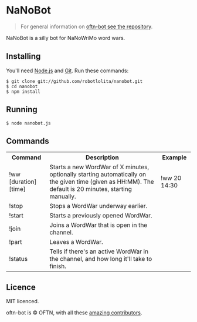 NaNoBot
========

> For general information on
> [oftn-bot see the repository](http://github.com/oftn/oftn-bot).

NaNoBot is a silly bot for NaNoWriMo word wars.


## Installing

You'll need [Node.js](http://nodejs.org) and [Git](http://git-scm.com/). Run
these commands:

    $ git clone git://github.com/robotlolita/nanobot.git
    $ cd nanobot
    $ npm install
    
    
## Running

    $ node nanobot.js


## Commands


<table>
  <tr>
    <th>Command</th><th>Description</th><th>Example</th>
  </tr>
  <tr>
    <td>!ww [duration] [time]</td>
    <td>Starts a new WordWar of X minutes, optionally starting automatically on the given time (given as HH:MM).
        The default is 20 minutes, starting manually.</td>
    <td>!ww 20 14:30</td>
  </tr>
  <tr>
    <td>!stop</td>
    <td>Stops a WordWar underway earlier.</td>
    <td></td>
  </tr>
  <tr>
    <td>!start</td>
    <td>Starts a previously opened WordWar.</td>
    <td></td>
  </tr>
  <tr>
    <td>!join</td>
    <td>Joins a WordWar that is open in the channel.</td>
    <td></td>
  </tr>
  <tr>
    <td>!part</td>
    <td>Leaves a WordWar.</td>
    <td></td>
  </tr>
  <tr>
    <td>!status</td>
    <td>Tells if there's an active WordWar in the channel, and how long it'll
  take to finish.</td>
    <td></td>
  </tr>
</table>

    
## Licence

MIT licenced.

oftn-bot is © OFTN, with all these [amazing contributors](https://github.com/oftn/oftn-bot/graphs/contributors).
